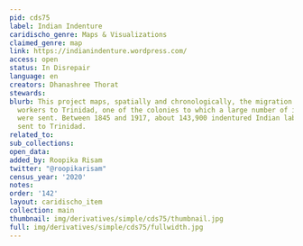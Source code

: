 ```yaml
---
pid: cds75
label: Indian Indenture
caridischo_genre: Maps & Visualizations
claimed_genre: map
link: https://indianindenture.wordpress.com/
access: open
status: In Disrepair
language: en
creators: Dhanashree Thorat
stewards:
blurb: This project maps, spatially and chronologically, the migration of Indian indentured
  workers to Trinidad, one of the colonies to which a large number of indentured workers
  were sent. Between 1845 and 1917, about 143,900 indentured Indian labourers were
  sent to Trinidad.
related_to:
sub_collections:
open_data:
added_by: Roopika Risam
twitter: "@roopikarisam"
census_year: '2020'
notes:
order: '142'
layout: caridischo_item
collection: main
thumbnail: img/derivatives/simple/cds75/thumbnail.jpg
full: img/derivatives/simple/cds75/fullwidth.jpg
---
```

